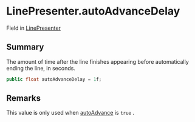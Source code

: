 # LinePresenter.autoAdvanceDelay

Field in [LinePresenter](/docs/api/csharp/yarn.unity.linepresenter.md)

## Summary


The amount of time after the line finishes appearing before
automatically ending the line, in seconds.


```csharp
public float autoAdvanceDelay = 1f;
```

## Remarks

This value is only used when  <a href="yarn.unity.linepresenter.autoadvance.md">autoAdvance</a>  is
<code>true</code> .

